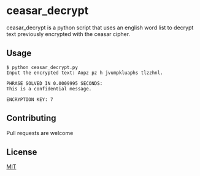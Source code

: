 # ceasar_decrypt
ceasar_decrypt is a python script that uses an english word list to decrypt text previously encrypted with the ceasar cipher.

## Usage
```
$ python ceasar_decrypt.py
Input the encrypted text: Aopz pz h jvumpkluaphs tlzzhnl.

PHRASE SOLVED IN 0.0009995 SECONDS:
This is a confidential message.

ENCRYPTION KEY: 7
```
## Contributing
Pull requests are welcome

## License
[MIT](https://choosealicense.com/licenses/mit/)
